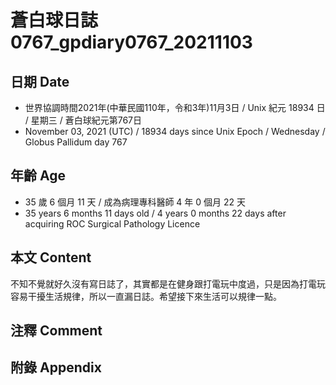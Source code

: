 [_metadata_:encoding]: - "utf-8"
[_metadata_:language]: - "zh-Hant-TW"
[_metadata_:fileformat]: - "markdown"
[_metadata_:MIME_type]: - "text/plain"
[_metadata_:markdown_version]: - "commonmark version 0.30"
[_metadata_:markdown_spec]: - "https://spec.commonmark.org/0.30/"

# 蒼白球日誌0767_gpdiary0767_20211103 #

## 日期 Date ##

* 世界協調時間2021年(中華民國110年，令和3年)11月3日 / Unix 紀元 18934 日 / 星期三 / 蒼白球紀元第767日
* November 03, 2021 (UTC) / 18934 days since Unix Epoch / Wednesday / Globus Pallidum day 767

## 年齡 Age ##

* 35 歲 6 個月 11 天 / 成為病理專科醫師 4 年 0 個月 22 天
* 35 years 6 months 11 days old / 4 years 0 months 22 days after acquiring ROC Surgical Pathology Licence

## 本文 Content ##

不知不覺就好久沒有寫日誌了，其實都是在健身跟打電玩中度過，只是因為打電玩容易干擾生活規律，所以一直漏日誌。希望接下來生活可以規律一點。

## 注釋 Comment ##

## 附錄 Appendix ##

